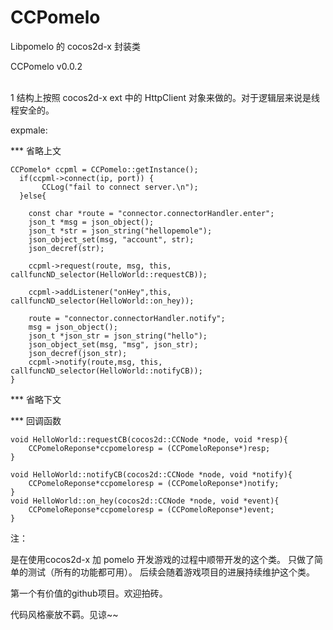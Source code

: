CCPomelo
========

Libpomelo 的  cocos2d-x 封装类

CCPomelo  v0.0.2


<br>
1 结构上按照 cocos2d-x ext 中的 HttpClient 对象来做的。对于逻辑层来说是线程安全的。


expmale:


*** 省略上文
    
    
    CCPomelo* ccpml = CCPomelo::getInstance();
      if(ccpml->connect(ip, port)) {
           CCLog("fail to connect server.\n");
      }else{

        const char *route = "connector.connectorHandler.enter";
        json_t *msg = json_object();
        json_t *str = json_string("hellopemole");
        json_object_set(msg, "account", str);
        json_decref(str);
       
        ccpml->request(route, msg, this,  callfuncND_selector(HelloWorld::requestCB));
       
        ccpml->addListener("onHey",this,  callfuncND_selector(HelloWorld::on_hey));
        
        route = "connector.connectorHandler.notify";
        msg = json_object();
        json_t *json_str = json_string("hello");
        json_object_set(msg, "msg", json_str);
        json_decref(json_str);
        ccpml->notify(route,msg, this, callfuncND_selector(HelloWorld::notifyCB));
    }
    

*** 省略下文

*** 回调函数





    void HelloWorld::requestCB(cocos2d::CCNode *node, void *resp){
        CCPomeloReponse*ccpomeloresp = (CCPomeloReponse*)resp;
    }

    void HelloWorld::notifyCB(cocos2d::CCNode *node, void *notify){
        CCPomeloReponse*ccpomeloresp = (CCPomeloReponse*)notify;
    }
    void HelloWorld::on_hey(cocos2d::CCNode *node, void *event){
        CCPomeloReponse*ccpomeloresp = (CCPomeloReponse*)event;
    }






注：

是在使用cocos2d-x 加 pomelo 开发游戏的过程中顺带开发的这个类。
只做了简单的测试（所有的功能都可用）。
后续会随着游戏项目的进展持续维护这个类。

第一个有价值的github项目。欢迎拍砖。


代码风格豪放不羁。见谅~~

